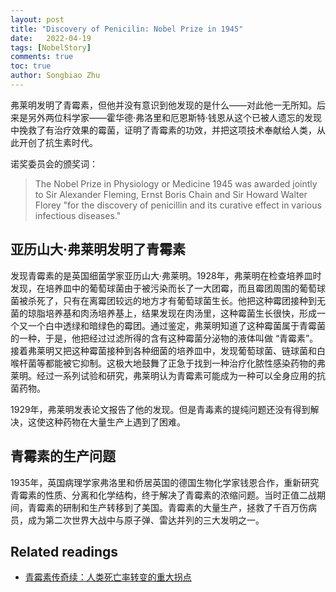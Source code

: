 ```yaml
---
layout: post
title: "Discovery of Penicilin: Nobel Prize in 1945"
date:   2022-04-19
tags: [NobelStory]
comments: true
toc: true
author: Songbiao Zhu
---
```


弗莱明发明了青霉素，但他并没有意识到他发现的是什么——对此他一无所知。后来是另外两位科学家——霍华德·弗洛里和厄恩斯特·钱恩从这个已被人遗忘的发现中挽救了有治疗效果的霉菌，证明了青霉素的功效，并把这项技术奉献给人类，从此开创了抗生素时代。

诺奖委员会的颁奖词：

> The Nobel Prize in Physiology or Medicine 1945 was awarded jointly to Sir Alexander Fleming, Ernst Boris Chain and Sir Howard Walter Florey "for the discovery of penicillin and its curative effect in various infectious diseases."	



<!-- more -->



## 亚历山大·弗莱明发明了青霉素

发现青霉素的是英国细菌学家亚历山大·弗莱明。1928年，弗莱明在检查培养皿时发现，在培养皿中的葡萄球菌由于被污染而长了一大团霉，而且霉团周围的葡萄球菌被杀死了，只有在离霉团较远的地方才有葡萄球菌生长。他把这种霉团接种到无菌的琼脂培养基和肉汤培养基上，结果发现在肉汤里，这种霉菌生长很快，形成一个又一个白中透绿和暗绿色的霉团。通过鉴定，弗莱明知道了这种霉菌属于青霉菌的一种，于是，他把经过过滤所得的含有这种霉菌分泌物的液体叫做 “青霉素”。接着弗莱明又把这种霉菌接种到各种细菌的培养皿中，发现葡萄球菌、链球菌和白喉杆菌等都能被它抑制。这极大地鼓舞了正急于找到一种治疗化脓性感染药物的弗莱明。经过一系列试验和研究，弗莱明认为青霉素可能成为一种可以全身应用的抗菌药物。

1929年，弗莱明发表论文报告了他的发现。但是青毒素的提纯问题还没有得到解决，这使这种药物在大量生产上遇到了困难。

## 青霉素的生产问题

1935年，英国病理学家弗洛里和侨居英国的德国生物化学家钱恩合作，重新研究青霉素的性质、分离和化学结构，终于解决了青霉素的浓缩问题。当时正值二战期间，青霉素的研制和生产转移到了美国。青霉素的大量生产，拯救了千百万伤病员，成为第二次世界大战中与原子弹、雷达并列的三大发明之一。

## Related readings

* [青霉素传奇续：人类死亡率转变的重大拐点](https://zhuanlan.zhihu.com/p/36442437)